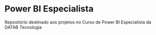 # Power BI Especialista
Repositório destinado aos projetos no Curso de Power BI Especialista da DATAB Tecnologia

